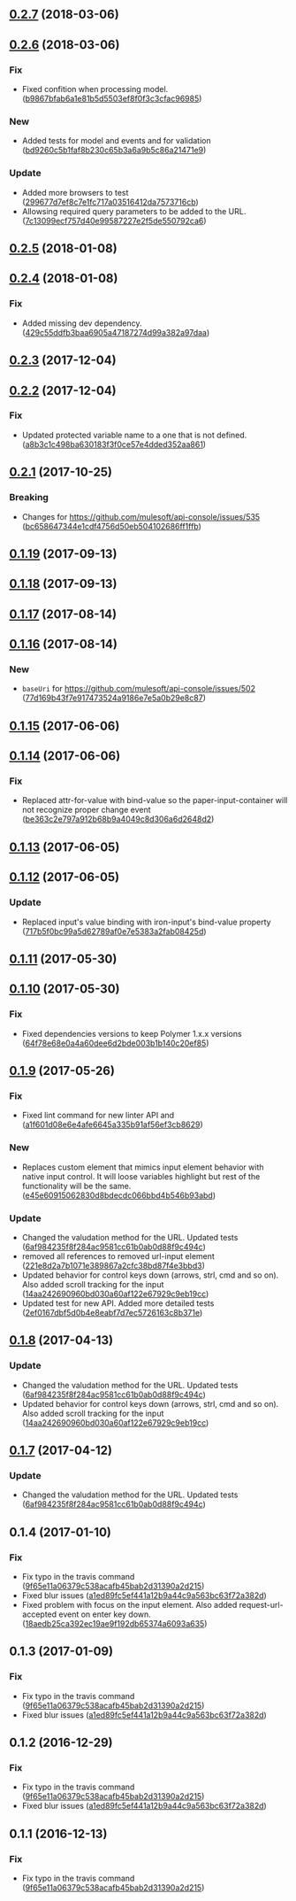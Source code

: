 <a name="0.2.7"></a>
## [0.2.7](https://github.com/advanced-rest-client/raml-request-url-editor/compare/0.2.6...0.2.7) (2018-03-06)




<a name="0.2.6"></a>
## [0.2.6](https://github.com/advanced-rest-client/raml-request-url-editor/compare/0.2.5...0.2.6) (2018-03-06)


### Fix

* Fixed confition when processing model. ([b9867bfab6a1e81b5d5503ef8f0f3c3cfac96985](https://github.com/advanced-rest-client/raml-request-url-editor/commit/b9867bfab6a1e81b5d5503ef8f0f3c3cfac96985))

### New

* Added tests for model and events and for validation ([bd9260c5b1faf8b230c65b3a6a9b5c86a21471e9](https://github.com/advanced-rest-client/raml-request-url-editor/commit/bd9260c5b1faf8b230c65b3a6a9b5c86a21471e9))

### Update

* Added more browsers to test ([299677d7ef8c7e1fc717a03516412da7573716cb](https://github.com/advanced-rest-client/raml-request-url-editor/commit/299677d7ef8c7e1fc717a03516412da7573716cb))
* Allowsing required query parameters to be added to the URL. ([7c13099ecf757d40e99587227e2f5de550792ca6](https://github.com/advanced-rest-client/raml-request-url-editor/commit/7c13099ecf757d40e99587227e2f5de550792ca6))



<a name="0.2.5"></a>
## [0.2.5](https://github.com/advanced-rest-client/raml-request-url-editor/compare/0.2.4...0.2.5) (2018-01-08)




<a name="0.2.4"></a>
## [0.2.4](https://github.com/advanced-rest-client/raml-request-url-editor/compare/0.2.3...0.2.4) (2018-01-08)


### Fix

* Added missing dev dependency. ([429c55ddfb3baa6905a47187274d99a382a97daa](https://github.com/advanced-rest-client/raml-request-url-editor/commit/429c55ddfb3baa6905a47187274d99a382a97daa))



<a name="0.2.3"></a>
## [0.2.3](https://github.com/advanced-rest-client/raml-request-url-editor/compare/0.2.2...0.2.3) (2017-12-04)




<a name="0.2.2"></a>
## [0.2.2](https://github.com/advanced-rest-client/raml-request-url-editor/compare/0.2.1...0.2.2) (2017-12-04)


### Fix

* Updated protected variable name to a one that is not defined.  ([a8b3c1c498ba630183f3f0ce57e4dded352aa861](https://github.com/advanced-rest-client/raml-request-url-editor/commit/a8b3c1c498ba630183f3f0ce57e4dded352aa861))



<a name="0.2.1"></a>
## [0.2.1](https://github.com/advanced-rest-client/raml-request-url-editor/compare/0.1.18...0.2.1) (2017-10-25)


### Breaking

* Changes for https://github.com/mulesoft/api-console/issues/535 ([bc658647344e1cdf4756d50eb504102686ff1ffb](https://github.com/advanced-rest-client/raml-request-url-editor/commit/bc658647344e1cdf4756d50eb504102686ff1ffb))



<a name="0.1.19"></a>
## [0.1.19](https://github.com/advanced-rest-client/raml-request-url-editor/compare/0.1.18...0.1.19) (2017-09-13)




<a name="0.1.18"></a>
## [0.1.18](https://github.com/advanced-rest-client/raml-request-url-editor/compare/0.1.17...0.1.18) (2017-09-13)




<a name="0.1.17"></a>
## [0.1.17](https://github.com/advanced-rest-client/raml-request-url-editor/compare/0.1.16...0.1.17) (2017-08-14)




<a name="0.1.16"></a>
## [0.1.16](https://github.com/advanced-rest-client/raml-request-url-editor/compare/0.1.15...0.1.16) (2017-08-14)


### New

* `baseUri` for https://github.com/mulesoft/api-console/issues/502 ([77d169b43f7e917473524a9186e7e5a0b29e8c87](https://github.com/advanced-rest-client/raml-request-url-editor/commit/77d169b43f7e917473524a9186e7e5a0b29e8c87))



<a name="0.1.15"></a>
## [0.1.15](https://github.com/advanced-rest-client/raml-request-url-editor/compare/0.1.14...v0.1.15) (2017-06-06)




<a name="0.1.14"></a>
## [0.1.14](https://github.com/advanced-rest-client/raml-request-url-editor/compare/0.1.13...v0.1.14) (2017-06-06)


### Fix

* Replaced attr-for-value with bind-value so the paper-input-container will not recognize proper change event ([be363c2e797a912b68b9a4049c8d306a6d2648d2](https://github.com/advanced-rest-client/raml-request-url-editor/commit/be363c2e797a912b68b9a4049c8d306a6d2648d2))



<a name="0.1.13"></a>
## [0.1.13](https://github.com/advanced-rest-client/raml-request-url-editor/compare/0.1.12...v0.1.13) (2017-06-05)




<a name="0.1.12"></a>
## [0.1.12](https://github.com/advanced-rest-client/raml-request-url-editor/compare/0.1.11...v0.1.12) (2017-06-05)


### Update

* Replaced input's value binding with iron-input's bind-value property ([717b5f0bc99a5d62789af0e7e5383a2fab08425d](https://github.com/advanced-rest-client/raml-request-url-editor/commit/717b5f0bc99a5d62789af0e7e5383a2fab08425d))



<a name="0.1.11"></a>
## [0.1.11](https://github.com/advanced-rest-client/raml-request-url-editor/compare/0.1.10...v0.1.11) (2017-05-30)




<a name="0.1.10"></a>
## [0.1.10](https://github.com/advanced-rest-client/raml-request-url-editor/compare/0.1.9...v0.1.10) (2017-05-30)


### Fix

* Fixed dependencies versions to keep Polymer 1.x.x versions ([64f78e68e0a4a60dee6d2bde003b1b140c20ef85](https://github.com/advanced-rest-client/raml-request-url-editor/commit/64f78e68e0a4a60dee6d2bde003b1b140c20ef85))



<a name="0.1.9"></a>
## [0.1.9](https://github.com/advanced-rest-client/raml-request-url-editor/compare/0.1.6...v0.1.9) (2017-05-26)


### Fix

* Fixed lint command for new linter API and ([a1f601d08e6e4afe6645a335b91af56ef3cb8629](https://github.com/advanced-rest-client/raml-request-url-editor/commit/a1f601d08e6e4afe6645a335b91af56ef3cb8629))

### New

* Replaces custom element that mimics input element behavior with native input control. It will loose variables highlight but rest of the functionality will be the same. ([e45e60915062830d8bdecdc066bbd4b546b93abd](https://github.com/advanced-rest-client/raml-request-url-editor/commit/e45e60915062830d8bdecdc066bbd4b546b93abd))

### Update

* Changed the valudation method for the URL. Updated tests ([6af984235f8f284ac9581cc61b0ab0d88f9c494c](https://github.com/advanced-rest-client/raml-request-url-editor/commit/6af984235f8f284ac9581cc61b0ab0d88f9c494c))
* removed all references to removed url-input element ([221e8d2a7b1071e389867a2cfc38bd87f4e3bbd3](https://github.com/advanced-rest-client/raml-request-url-editor/commit/221e8d2a7b1071e389867a2cfc38bd87f4e3bbd3))
* Updated behavior for control keys down (arrows, strl, cmd and so on). Also added scroll tracking for the input ([14aa242690960bd030a60af122e67929c9eb19cc](https://github.com/advanced-rest-client/raml-request-url-editor/commit/14aa242690960bd030a60af122e67929c9eb19cc))
* Updated test for new API. Added more detailed tests ([2ef0167dbf5d0b4e8eabf7d7ec5726163c8b371e](https://github.com/advanced-rest-client/raml-request-url-editor/commit/2ef0167dbf5d0b4e8eabf7d7ec5726163c8b371e))



<a name="0.1.8"></a>
## [0.1.8](https://github.com/advanced-rest-client/raml-request-url-editor/compare/0.1.6...v0.1.8) (2017-04-13)


### Update

* Changed the valudation method for the URL. Updated tests ([6af984235f8f284ac9581cc61b0ab0d88f9c494c](https://github.com/advanced-rest-client/raml-request-url-editor/commit/6af984235f8f284ac9581cc61b0ab0d88f9c494c))
* Updated behavior for control keys down (arrows, strl, cmd and so on). Also added scroll tracking for the input ([14aa242690960bd030a60af122e67929c9eb19cc](https://github.com/advanced-rest-client/raml-request-url-editor/commit/14aa242690960bd030a60af122e67929c9eb19cc))



<a name="0.1.7"></a>
## [0.1.7](https://github.com/advanced-rest-client/raml-request-url-editor/compare/0.1.6...v0.1.7) (2017-04-12)


### Update

* Changed the valudation method for the URL. Updated tests ([6af984235f8f284ac9581cc61b0ab0d88f9c494c](https://github.com/advanced-rest-client/raml-request-url-editor/commit/6af984235f8f284ac9581cc61b0ab0d88f9c494c))



<a name="0.1.4"></a>
## 0.1.4 (2017-01-10)


### Fix

* Fix typo in the travis command ([9f65e11a06379c538acafb45bab2d31390a2d215](https://github.com/advanced-rest-client/raml-request-url-editor/commit/9f65e11a06379c538acafb45bab2d31390a2d215))
* Fixed blur issues ([a1ed89fc5ef441a12b9a44c9a563bc63f72a382d](https://github.com/advanced-rest-client/raml-request-url-editor/commit/a1ed89fc5ef441a12b9a44c9a563bc63f72a382d))
* Fixed problem with focus on the input element. Also added request-url-accepted event on enter key down. ([18aedb25ca392ec19ae9f192db65374a6093a635](https://github.com/advanced-rest-client/raml-request-url-editor/commit/18aedb25ca392ec19ae9f192db65374a6093a635))



<a name="0.1.3"></a>
## 0.1.3 (2017-01-09)


### Fix

* Fix typo in the travis command ([9f65e11a06379c538acafb45bab2d31390a2d215](https://github.com/advanced-rest-client/raml-request-url-editor/commit/9f65e11a06379c538acafb45bab2d31390a2d215))
* Fixed blur issues ([a1ed89fc5ef441a12b9a44c9a563bc63f72a382d](https://github.com/advanced-rest-client/raml-request-url-editor/commit/a1ed89fc5ef441a12b9a44c9a563bc63f72a382d))



<a name="0.1.2"></a>
## 0.1.2 (2016-12-29)


### Fix

* Fix typo in the travis command ([9f65e11a06379c538acafb45bab2d31390a2d215](https://github.com/advanced-rest-client/raml-request-url-editor/commit/9f65e11a06379c538acafb45bab2d31390a2d215))
* Fixed blur issues ([a1ed89fc5ef441a12b9a44c9a563bc63f72a382d](https://github.com/advanced-rest-client/raml-request-url-editor/commit/a1ed89fc5ef441a12b9a44c9a563bc63f72a382d))



<a name="0.1.1"></a>
## 0.1.1 (2016-12-13)


### Fix

* Fix typo in the travis command ([9f65e11a06379c538acafb45bab2d31390a2d215](https://github.com/advanced-rest-client/raml-request-url-editor/commit/9f65e11a06379c538acafb45bab2d31390a2d215))



